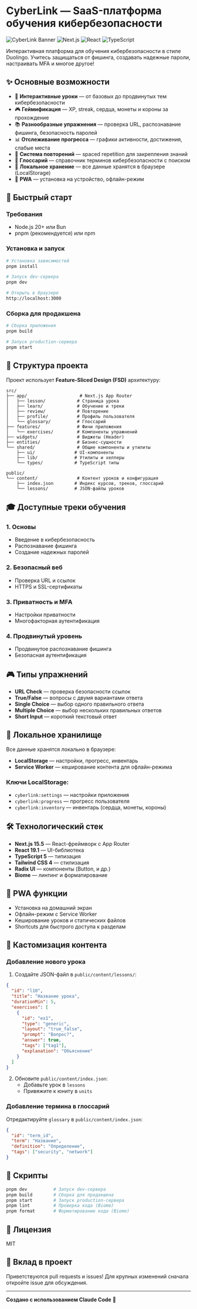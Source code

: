 # CyberLink — SaaS-платформа обучения кибербезопасности

![CyberLink Banner](https://img.shields.io/badge/CyberLink-MVP-blue?style=for-the-badge)
![Next.js](https://img.shields.io/badge/Next.js-15.5-black?style=flat-square)
![React](https://img.shields.io/badge/React-19.1-blue?style=flat-square)
![TypeScript](https://img.shields.io/badge/TypeScript-5.0-blue?style=flat-square)

Интерактивная платформа для обучения кибербезопасности в стиле Duolingo. Учитесь защищаться от фишинга, создавать надежные пароли, настраивать MFA и многое другое!

## ✨ Основные возможности

- 🎯 **Интерактивные уроки** — от базовых до продвинутых тем кибербезопасности
- 🎮 **Геймификация** — XP, streak, сердца, монеты и короны за прохождение
- 📚 **Разнообразные упражнения** — проверка URL, распознавание фишинга, безопасность паролей
- 📊 **Отслеживание прогресса** — графики активности, достижения, слабые места
- 🔄 **Система повторений** — spaced repetition для закрепления знаний
- 📖 **Глоссарий** — справочник терминов кибербезопасности с поиском
- 💾 **Локальное хранение** — все данные хранятся в браузере (LocalStorage)
- 📱 **PWA** — установка на устройство, офлайн-режим

## 🚀 Быстрый старт

### Требования

- Node.js 20+ или Bun
- pnpm (рекомендуется) или npm

### Установка и запуск

```bash
# Установка зависимостей
pnpm install

# Запуск dev-сервера
pnpm dev

# Открыть в браузере
http://localhost:3000
```

### Сборка для продакшена

```bash
# Сборка приложения
pnpm build

# Запуск production-сервера
pnpm start
```

## 📂 Структура проекта

Проект использует **Feature-Sliced Design (FSD)** архитектуру:

```
src/
├── app/                    # Next.js App Router
│   ├── lesson/            # Страница урока
│   ├── learn/             # Обучение и треки
│   ├── review/            # Повторение
│   ├── profile/           # Профиль пользователя
│   └── glossary/          # Глоссарий
├── features/              # Фичи приложения
│   └── exercises/         # Компоненты упражнений
├── widgets/               # Виджеты (Header)
├── entities/              # Бизнес-сущности
└── shared/                # Общие компоненты и утилиты
    ├── ui/               # UI-компоненты
    ├── lib/              # Утилиты и хелперы
    └── types/            # TypeScript типы

public/
└── content/               # Контент уроков и конфигурация
    ├── index.json        # Индекс курсов, треков, глоссарий
    └── lessons/          # JSON-файлы уроков
```

## 🎓 Доступные треки обучения

### 1. Основы
- Введение в кибербезопасность
- Распознавание фишинга
- Создание надежных паролей

### 2. Безопасный веб
- Проверка URL и ссылок
- HTTPS и SSL-сертификаты

### 3. Приватность и MFA
- Настройки приватности
- Многофакторная аутентификация

### 4. Продвинутый уровень
- Продвинутое распознавание фишинга
- Безопасная аутентификация

## 🎮 Типы упражнений

- **URL Check** — проверка безопасности ссылок
- **True/False** — вопросы с двумя вариантами ответа
- **Single Choice** — выбор одного правильного ответа
- **Multiple Choice** — выбор нескольких правильных ответов
- **Short Input** — короткий текстовый ответ

## 💾 Локальное хранилище

Все данные хранятся локально в браузере:

- **LocalStorage** — настройки, прогресс, инвентарь
- **Service Worker** — кеширование контента для офлайн-режима

### Ключи LocalStorage:
- `cyberlink:settings` — настройки приложения
- `cyberlink:progress` — прогресс пользователя
- `cyberlink:inventory` — инвентарь (сердца, монеты, короны)

## 🛠 Технологический стек

- **Next.js 15.5** — React-фреймворк с App Router
- **React 19.1** — UI-библиотека
- **TypeScript 5** — типизация
- **Tailwind CSS 4** — стилизация
- **Radix UI** — компоненты (Button, и др.)
- **Biome** — линтинг и форматирование

## 📱 PWA функции

- Установка на домашний экран
- Офлайн-режим с Service Worker
- Кеширование уроков и статических файлов
- Shortcuts для быстрого доступа к разделам

## 🎨 Кастомизация контента

### Добавление нового урока

1. Создайте JSON-файл в `public/content/lessons/`:

```json
{
  "id": "l10",
  "title": "Название урока",
  "durationMin": 5,
  "exercises": [
    {
      "id": "ex1",
      "type": "generic",
      "layout": "true_false",
      "prompt": "Вопрос?",
      "answer": true,
      "tags": ["tag1"],
      "explanation": "Объяснение"
    }
  ]
}
```

2. Обновите `public/content/index.json`:
   - Добавьте урок в `lessons`
   - Привяжите к юниту в `units`

### Добавление термина в глоссарий

Отредактируйте `glossary` в `public/content/index.json`:

```json
{
  "id": "term_id",
  "term": "Название",
  "definition": "Определение",
  "tags": ["security", "network"]
}
```

## 🔧 Скрипты

```bash
pnpm dev          # Запуск dev-сервера
pnpm build        # Сборка для продакшена
pnpm start        # Запуск production-сервера
pnpm lint         # Проверка кода (Biome)
pnpm format       # Форматирование кода (Biome)
```

## 📝 Лицензия

MIT

## 🤝 Вклад в проект

Приветствуются pull requests и issues! Для крупных изменений сначала откройте issue для обсуждения.

---

**Создано с использованием Claude Code** 🤖
